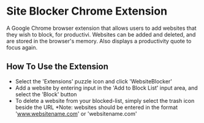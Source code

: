 # Site Blocker Chrome Extension

A Google Chrome browser extension that allows users to add websites that they wish to block, for productivi. Websites can be added and deleted, and are stored in the browser's memory.
Also displays a productivity quote to focus again.

## How To Use the Extension
- Select the 'Extensions' puzzle icon and click 'WebsiteBlocker'
- Add a website by entering input in the 'Add to Block List' input area, and select the 'Block' button
- To delete a website from your blocked-list, simply select the trash icon beside the URL
*Note: websites should be entered in the format 'www.websitename.com' or 'websitename.com'


